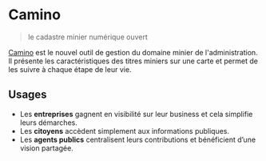 # Camino

> le cadastre minier numérique ouvert

[Camino](http://camino.beta.gouv.fr/) est le nouvel outil de gestion du domaine minier de l'administration. Il présente les caractéristiques des titres miniers sur une carte et permet de les suivre à chaque étape de leur vie.

## Usages

- Les **entreprises** gagnent en visibilité sur leur business et cela simplifie leurs démarches.
- Les **citoyens** accèdent simplement aux informations publiques.
- Les **agents publics** centralisent leurs contributions et bénéficient d’une vision partagée.
